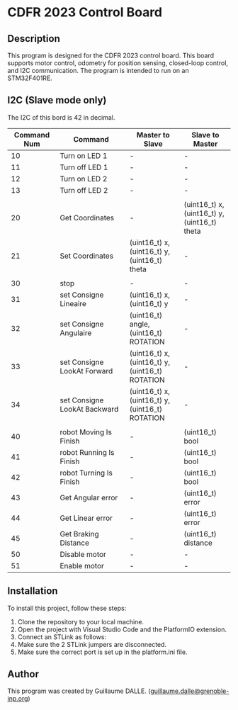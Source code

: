 # CDFR 2023 Control Board

## Description

This program is designed for the CDFR 2023 control board. This board supports motor control, odometry for position sensing, closed-loop control, and I2C communication. The program is intended to run on an STM32F401RE.

## I2C (Slave mode only)

The I2C of this bord is 42 in decimal.

| Command Num | Command | Master to Slave | Slave to Master |
| --- | --- | --- |  --- |
| 10 | Turn on LED 1 | - | - |
| 11 | Turn off LED 1 | - | - |
| 12 | Turn on LED 2 | - | - |
| 13 | Turn off LED 2 | - | - |
| | | | |
| 20 | Get Coordinates | -  | (uint16_t) x,<br> (uint16_t) y,<br> (uint16_t) theta |
| 21 | Set Coordinates | (uint16_t) x,<br> (uint16_t) y,<br> (uint16_t) theta | - |
| | | | |
| 30 | stop | - | - |
| 31 | set Consigne Lineaire | (uint16_t) x,<br> (uint16_t) y| - |
| 32 | set Consigne Angulaire | (uint16_t) angle,<br> (uint16_t) ROTATION | -
| 33 | set Consigne LookAt Forward | (uint16_t) x,<br> (uint16_t) y,<br> (uint16_t) ROTATION | -
| 34 | set Consigne LookAt Backward | (uint16_t) x,<br> (uint16_t) y,<br> (uint16_t) ROTATION | -
| | | | |
| 40 | robot Moving Is Finish | - | (uint16_t) bool |
| 41 | robot Running Is Finish | - | (uint16_t) bool |
| 42 | robot Turning Is Finish | - | (uint16_t) bool |
| 43 | Get Angular error | - | (uint16_t) error |
| 44 | Get Linear error | - | (uint16_t) error |
| 45 | Get Braking Distance | - | (uint16_t) distance |
| 50 | Disable motor | - | - |
| 51 | Enable motor | - | - |

 

## Installation

To install this project, follow these steps:

1. Clone the repository to your local machine.
2. Open the project with Visual Studio Code and the PlatformIO extension.
3. Connect an STLink as follows:
4. Make sure the 2 STLink jumpers are disconnected.
5. Make sure the correct port is set up in the platform.ini file.

## Author

This program was created by Guillaume DALLE. (guillaume.dalle@grenoble-inp.org)